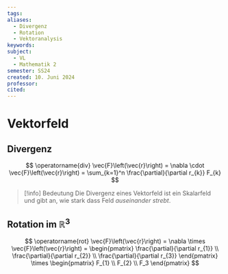 ```yaml
---
tags: 
aliases:
  - Divergenz
  - Rotation
  - Vektoranalysis
keywords: 
subject:
  - VL
  - Mathematik 2
semester: SS24
created: 10. Juni 2024
professor: 
cited:
---
```

 
# Vektorfeld

## Divergenz

$$
\operatorname{div} \vec{F}\left(\vec{r}\right) = \nabla \cdot \vec{F}\left(\vec{r}\right) = \sum_{k=1}^n \frac{\partial}{\partial r_{k}} F_{k}
$$

> [!info] Bedeutung
> Die Divergenz eines Vektorfeld ist ein Skalarfeld und gibt an, wie stark dass Feld *auseinander strebt*.

## Rotation im $\mathbb{R}^{3}$

$$
\operatorname{rot} \vec{F}\left(\vec{r}\right) = \nabla \times \vec{F}\left(\vec{r}\right) =
\begin{pmatrix}
\frac{\partial}{\partial r_{1}} \\
\frac{\partial}{\partial r_{2}} \\
\frac{\partial}{\partial r_{3}}  
\end{pmatrix} \times
\begin{pmatrix}
F_{1} \\
F_{2} \\
F_3  
\end{pmatrix}
$$